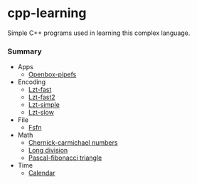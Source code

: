 cpp-learning
============

Simple C++ programs used in learning this complex language.

### Summary

* Apps
    * [Openbox-pipefs](./Apps/openbox-pipefs.cpp)
* Encoding
    * [Lzt-fast](./Encoding/lzt-fast.cpp)
    * [Lzt-fast2](./Encoding/lzt-fast2.cpp)
    * [Lzt-simple](./Encoding/lzt-simple.cpp)
    * [Lzt-slow](./Encoding/lzt-slow.cpp)
* File
    * [Fsfn](./File/fsfn.cpp)
* Math
    * [Chernick-carmichael numbers](./Math/chernick-carmichael_numbers.cpp)
    * [Long division](./Math/long_division.cpp)
    * [Pascal-fibonacci triangle](./Math/pascal-fibonacci_triangle.cpp)
* Time
    * [Calendar](./Time/calendar.cpp)
